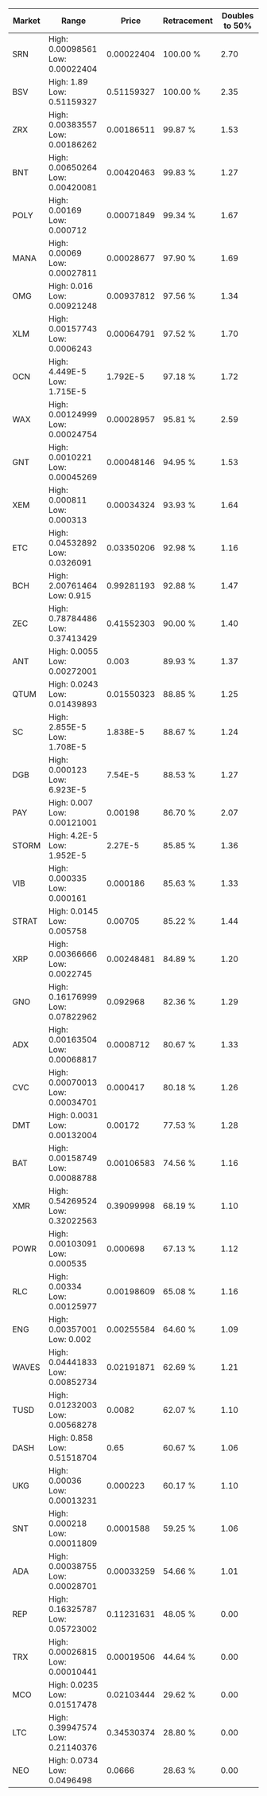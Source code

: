 | Market | Range | Price| Retracement | Doubles to 50% |
| --- | --- | --- | --- | --- |
| SRN | High: 0.00098561<br />Low: 0.00022404 | 0.00022404 | 100.00 % | 2.70 |
| BSV | High: 1.89<br />Low: 0.51159327 | 0.51159327 | 100.00 % | 2.35 |
| ZRX | High: 0.00383557<br />Low: 0.00186262 | 0.00186511 | 99.87 % | 1.53 |
| BNT | High: 0.00650264<br />Low: 0.00420081 | 0.00420463 | 99.83 % | 1.27 |
| POLY | High: 0.00169<br />Low: 0.000712 | 0.00071849 | 99.34 % | 1.67 |
| MANA | High: 0.00069<br />Low: 0.00027811 | 0.00028677 | 97.90 % | 1.69 |
| OMG | High: 0.016<br />Low: 0.00921248 | 0.00937812 | 97.56 % | 1.34 |
| XLM | High: 0.00157743<br />Low: 0.0006243 | 0.00064791 | 97.52 % | 1.70 |
| OCN | High: 4.449E-5<br />Low: 1.715E-5 | 1.792E-5 | 97.18 % | 1.72 |
| WAX | High: 0.00124999<br />Low: 0.00024754 | 0.00028957 | 95.81 % | 2.59 |
| GNT | High: 0.0010221<br />Low: 0.00045269 | 0.00048146 | 94.95 % | 1.53 |
| XEM | High: 0.000811<br />Low: 0.000313 | 0.00034324 | 93.93 % | 1.64 |
| ETC | High: 0.04532892<br />Low: 0.0326091 | 0.03350206 | 92.98 % | 1.16 |
| BCH | High: 2.00761464<br />Low: 0.915 | 0.99281193 | 92.88 % | 1.47 |
| ZEC | High: 0.78784486<br />Low: 0.37413429 | 0.41552303 | 90.00 % | 1.40 |
| ANT | High: 0.0055<br />Low: 0.00272001 | 0.003 | 89.93 % | 1.37 |
| QTUM | High: 0.0243<br />Low: 0.01439893 | 0.01550323 | 88.85 % | 1.25 |
| SC | High: 2.855E-5<br />Low: 1.708E-5 | 1.838E-5 | 88.67 % | 1.24 |
| DGB | High: 0.000123<br />Low: 6.923E-5 | 7.54E-5 | 88.53 % | 1.27 |
| PAY | High: 0.007<br />Low: 0.00121001 | 0.00198 | 86.70 % | 2.07 |
| STORM | High: 4.2E-5<br />Low: 1.952E-5 | 2.27E-5 | 85.85 % | 1.36 |
| VIB | High: 0.000335<br />Low: 0.000161 | 0.000186 | 85.63 % | 1.33 |
| STRAT | High: 0.0145<br />Low: 0.005758 | 0.00705 | 85.22 % | 1.44 |
| XRP | High: 0.00366666<br />Low: 0.0022745 | 0.00248481 | 84.89 % | 1.20 |
| GNO | High: 0.16176999<br />Low: 0.07822962 | 0.092968 | 82.36 % | 1.29 |
| ADX | High: 0.00163504<br />Low: 0.00068817 | 0.0008712 | 80.67 % | 1.33 |
| CVC | High: 0.00070013<br />Low: 0.00034701 | 0.000417 | 80.18 % | 1.26 |
| DMT | High: 0.0031<br />Low: 0.00132004 | 0.00172 | 77.53 % | 1.28 |
| BAT | High: 0.00158749<br />Low: 0.00088788 | 0.00106583 | 74.56 % | 1.16 |
| XMR | High: 0.54269524<br />Low: 0.32022563 | 0.39099998 | 68.19 % | 1.10 |
| POWR | High: 0.00103091<br />Low: 0.000535 | 0.000698 | 67.13 % | 1.12 |
| RLC | High: 0.00334<br />Low: 0.00125977 | 0.00198609 | 65.08 % | 1.16 |
| ENG | High: 0.00357001<br />Low: 0.002 | 0.00255584 | 64.60 % | 1.09 |
| WAVES | High: 0.04441833<br />Low: 0.00852734 | 0.02191871 | 62.69 % | 1.21 |
| TUSD | High: 0.01232003<br />Low: 0.00568278 | 0.0082 | 62.07 % | 1.10 |
| DASH | High: 0.858<br />Low: 0.51518704 | 0.65 | 60.67 % | 1.06 |
| UKG | High: 0.00036<br />Low: 0.00013231 | 0.000223 | 60.17 % | 1.10 |
| SNT | High: 0.000218<br />Low: 0.00011809 | 0.0001588 | 59.25 % | 1.06 |
| ADA | High: 0.00038755<br />Low: 0.00028701 | 0.00033259 | 54.66 % | 1.01 |
| REP | High: 0.16325787<br />Low: 0.05723002 | 0.11231631 | 48.05 % | 0.00 |
| TRX | High: 0.00026815<br />Low: 0.00010441 | 0.00019506 | 44.64 % | 0.00 |
| MCO | High: 0.0235<br />Low: 0.01517478 | 0.02103444 | 29.62 % | 0.00 |
| LTC | High: 0.39947574<br />Low: 0.21140376 | 0.34530374 | 28.80 % | 0.00 |
| NEO | High: 0.0734<br />Low: 0.0496498 | 0.0666 | 28.63 % | 0.00 |
